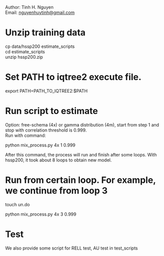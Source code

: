 Author: Tinh H. Nguyen\
Email: nguyenhuytinh@gmail.com
# Unzip training data
cp data/hssp200 estimate_scripts\
cd estimate_scripts\
unzip hssp200.zip

# Set PATH to iqtree2 execute file.
export PATH=PATH_TO_IQTREE2:$PATH
# Run script to estimate 
Option: free-schema (4x) or gamma distribution (4m), start from step 1 and stop with correlation threshold is 0.999.\
Run with command: 

python mix_process.py 4x 1 0.999

After this command, the process will run and finish after some loops. With hssp200, it took about 8 loops to obtain new model.

# Run from certain loop. For example, we continue from loop 3

touch un.do

python mix_process.py 4x 3 0.999
# Test
We also provide some script for RELL test, AU test in test_scripts
